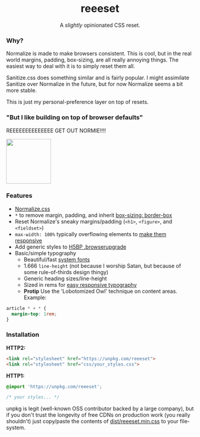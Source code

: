<h1 align="center">reeeset</h1>

<p align="center">
  A <i>slightly</i> opinionated CSS reset.
</p>

### Why?
Normalize is made to make browsers consistent. This is cool, but in the real world margins, padding, box-sizing, are all really annoying things. The easiest way to deal with it is to simply reset them all.

Sanitize.css does something similar and is fairly popular. I might assimilate Sanitize over Normalize in the future, but for now Normalize seems a bit more stable.

This is just my personal-preference layer on top of resets.

### "But I like building on top of browser defaults"
REEEEEEEEEEEEEE GET OUT NORMIE!!!!

<img src="https://i.imgur.com/fTtXSaF.jpg" height="120px">

### Features
- [Normalize.css](https://necolas.github.io/normalize.css)
- `*` to remove margin, padding, and inherit [box-sizing: border-box](http://www.paulirish.com/2012/box-sizing-border-box-ftw)
- Reset Normalize's sneaky margins/padding (`<h1>`, `<figure>`, and `<fieldset>`)
- `max-width: 100%` typically overflowing elements to [make them responsive](http://unstoppablerobotninja.com/entry/fluid-images)
- Add generic styles to [H5BP .browserupgrade](https://github.com/h5bp/html5-boilerplate/blob/master/dist/index.html#L18-L20)
- Basic/simple typography
  - Beautiful/fast [system fonts](https://www.smashingmagazine.com/2015/11/using-system-ui-fonts-practical-guide)
  - 1.666 `line-height` (not because I worship Satan, but because of some rule-of-thirds design thingy)
  - Generic heading sizes/line-height
  - Sized in rems for [easy responsive typography](http://webdesign.tutsplus.com/tutorials/the-lazy-persons-guide-to-responsive-typography--cms-22822)
  - **Protip** Use the 'Lobotomized Owl' technique on content areas. Example:

```css
article * + * {
  margin-top: 1rem;
}
```

### Installation

**HTTP2:**

```html
<link rel="stylesheet" href="https://unpkg.com/reeeset">
<link rel="stylesheet" href="css/your_styles.css">
```

**HTTP1:**

```css
@import 'https://unpkg.com/reeeset';

/* your styles... */
```

unpkg is legit (well-known OSS contributor backed by a large company), but if you don't trust the longevity of free CDNs on production work (you really shouldn't) just copy/paste the contents of [dist/reeeset.min.css](dist/reeeset.min.css) to your file-system.
